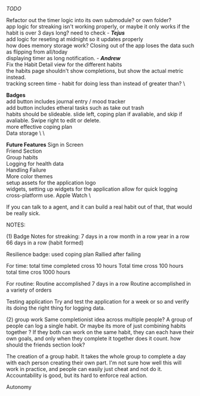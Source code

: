 *TODO*

Refactor out the timer logic into its own submodule? or own folder? \
app logic for streaking isn't working properly, or maybe it only works if the habit is over 3 days long? need to check - ***Tejus***\
add logic for reseting at midnight so it updates properly \
how does memory storage work? Closing out of the app loses the data such as flipping from all/today \
displaying timer as long notification. - ***Andrew*** \
Fix the Habit Detail view for the different habits \
the habits page shouldn't show completions, but show the actual metric instead. \
tracking screen time - habit for doing less than instead of greater than? \ 


**Badges** \
add button includes journal entry / mood tracker \
add button includes etheral tasks such as take out trash \
habits should be slideable. slide left, coping plan if avaliable, and skip if avaliable. Swipe right to edit or delete. \
more effective coping plan \
Data storage \ \

**Future Features** 
Sign in Screen  
Friend Section  
Group habits \
Logging for health data \
Handling Failure \
More color themes \
setup assets for the application logo \
widgets, setting up widgets for the application allow for quick logging \
cross-platform use. Apple Watch \


If you can talk to a agent, and it can build a real habit out of that, that would be really sick.


NOTES:



(1) Badge Notes
for streaking:
7 days in a row
month in a row
year in a row
66 days in a row (habit formed)

Resilience badge: 
used coping plan
Rallied after failing 

For time:
total time completed cross 10 hours
Total time cross 100 hours
total time cros 1000 hours

For routine:
Routine accomplished 7 days in a row
Routine accomplished in a variety of orders

Testing application
Try and test the application for a week or so and verify its doing the right thing for logging data. 


(2) group work
Same completionist idea across multiple people? A group of people can log a single habit. Or maybe its more of just combining habits together ? If they both can work on the same habit, they can each have their own goals, and only when they complete it together does it count. 
how should the friends section look? 

The creation of a group habit. It takes the whole group to complete a day with each person creating their own part. I'm not sure how well this will work in practice, and people can easily just cheat and not do it. Accountability is good, but its hard to enforce real action. 

Autonomy 

